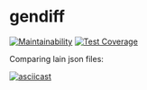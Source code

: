 # gendiff

[![Maintainability](https://api.codeclimate.com/v1/badges/05fa6caa4b9f24375838/maintainability)](https://codeclimate.com/github/Talinka/frontend-project-lvl2/maintainability)
[![Test Coverage](https://api.codeclimate.com/v1/badges/05fa6caa4b9f24375838/test_coverage)](https://codeclimate.com/github/Talinka/frontend-project-lvl2/test_coverage)


Comparing lain json files:

[![asciicast](https://asciinema.org/a/ikiYx3nZY9ZUTKp2mLXgUYtHV.svg)](https://asciinema.org/a/ikiYx3nZY9ZUTKp2mLXgUYtHV)
